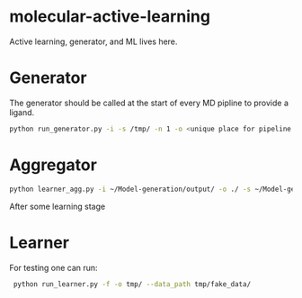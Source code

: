 # molecular-active-learning
Active learning, generator, and ML lives here.


# Generator
The generator should be called at the start of every MD pipline to provide a ligand. 
```bash
python run_generator.py -i -s /tmp/ -n 1 -o <unique place for pipeline to find output>
```

# Aggregator
```bash
python learner_agg.py -i ~/Model-generation/output/ -o ./ -s ~/Model-generation/input/john_smiles_kinasei.smi 
```

After some learning stage

# Learner

For testing one can run:
```bash
 python run_learner.py -f -o tmp/ --data_path tmp/fake_data/
```